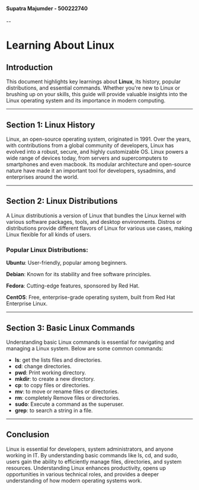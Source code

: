 #### **Supatra Majumder - 500222740**

--

# Learning About Linux

## Introduction
This document highlights key learnings about **Linux**, its history, popular distributions, and essential commands. Whether you're new to Linux or brushing up on your skills, this guide will provide valuable insights into the Linux operating system and its importance in modern computing.

---

## Section 1: Linux History

Linux, an open-source operating system, originated in 1991. Over the years, with contributions from a global community of developers, Linux has evolved into a robust, secure, and highly customizable OS. Linux powers a wide range of devices today, from servers and supercomputers to smartphones and even macbook. Its modular architecture and open-source nature have made it an important tool for developers, sysadmins, and enterprises around the world.

---

## Section 2: Linux Distributions

A Linux distributionis a version of Linux that bundles the Linux kernel with various software packages, tools, and desktop environments. Distros or distributions provide different flavors of Linux for various use cases, making Linux flexible for all kinds of users.

### Popular Linux Distributions:

**Ubuntu**: User-friendly, popular among beginners.

**Debian**: Known for its stability and free software principles.

**Fedora**: Cutting-edge features, sponsored by Red Hat.

**CentOS**: Free, enterprise-grade operating system, built from Red Hat Enterprise Linux.

---

## Section 3: Basic Linux Commands

Understanding basic Linux commands is essential for navigating and managing a Linux system. Below are some common commands:

- **ls**: get the lists files and directories.
- **cd**: change directories.
- **pwd**: Print working directory.
- **mkdir**: to create a new directory.
- **cp**: to copy files or directories.
- **mv**: to move or rename files or directories.
- **rm**: completely Remove files or directories.
- **sudo**: Execute a command as the superuser.
- **grep**: to search a string in a file.

---

## Conclusion

Linux is essential for developers, system administrators, and anyone working in IT. By understanding basic commands like ls, cd, and sudo, users gain the ability to efficiently manage files, directories, and system resources. Understanding Linux enhances productivity, opens up opportunities in various technical roles, and provides a deeper understanding of how modern operating systems work.

